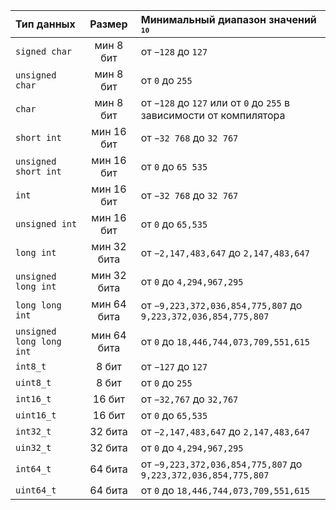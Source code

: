 | Тип данных              | Размер          | Минимальный диапазон значений <sub>`10`</sub>                       |
|:----------------------- |:---------------:|:------------------------------------------------------------------- |
|`signed char`            |	мин     8 бит   |	от `−128` до `127`                                                  |
|`unsigned char`          |	мин     8 бит   |	от `0` до `255`                                                     |
|`char`                   |	мин     8 бит   |	от `−128` до `127` или от `0` до `255` в зависимости от компилятора |
|`short int`              |	мин     16 бит  |	от `−32 768` до `32 767`                                            |
|`unsigned short int`     |	мин     16 бит  |	от `0` до `65 535`                                                  |
|`int`                    |	мин     16 бит  |	от `−32 768` до `32 767`                                            |
|`unsigned int`           |	мин     16 бит  |	от `0` до `65,535`                                                  |
|`long int`               |	мин     32 бита |	от `−2,147,483,647` до `2,147,483,647`                              |
|`unsigned long int`      |	мин     32 бита |	от `0` до `4,294,967,295`                                           |
|`long long int`          |	мин     64 бита |	от `−9,223,372,036,854,775,807` до `9,223,372,036,854,775,807`	    |
|`unsigned long long int` |	мин     64 бита |	от `0` до `18,446,744,073,709,551,615` 	                            |
|`int8_t`                 |	8 бит           |	от `−127` до `127`	                                                |
|`uint8_t`                |	8 бит           |	от `0` до `255` 	                                                  |
|`int16_t`                |	16 бит          |	от `−32,767` до `32,767`	                                          |
|`uint16_t`               |	16 бит          |	от `0` до `65,535` 	                                                |
|`int32_t`                |	32 бита         |	от `−2,147,483,647` до `2,147,483,647`	                            |
|`uin32_t`                |	32 бита         |	от `0` до `4,294,967,295`                                           |
|`int64_t`                |	64 бита         |	от `−9,223,372,036,854,775,807` до `9,223,372,036,854,775,807`	    |
|`uint64_t`               |	64 бита         |	от `0` до `18,446,744,073,709,551,615` 	                            |
